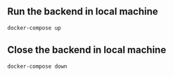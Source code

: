 ## Run the backend in local machine

```bash
docker-compose up
```

## Close the backend in local machine

```bash
docker-compose down
```
